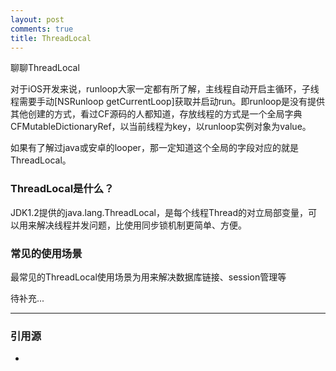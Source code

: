 ```yaml
---
layout: post
comments: true
title: ThreadLocal
---
```


聊聊ThreadLocal

对于iOS开发来说，runloop大家一定都有所了解，主线程自动开启主循环，子线程需要手动[NSRunloop getCurrentLoop]获取并启动run。即runloop是没有提供其他创建的方式，看过CF源码的人都知道，存放线程的方式是一个全局字典CFMutableDictionaryRef，以当前线程为key，以runloop实例对象为value。

如果有了解过java或安卓的looper，那一定知道这个全局的字段对应的就是ThreadLocal。

### ThreadLocal是什么？
JDK1.2提供的java.lang.ThreadLocal，是每个线程Thread的对立局部变量，可以用来解决线程并发问题，比使用同步锁机制更简单、方便。

### 常见的使用场景
最常见的ThreadLocal使用场景为用来解决数据库链接、session管理等

待补充...

***
### 引用源
+ []()
 

